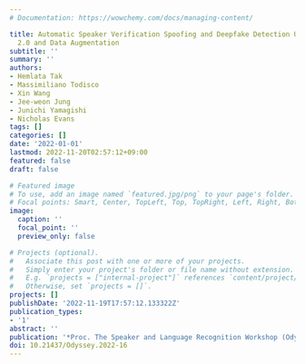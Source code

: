 ```yaml
---
# Documentation: https://wowchemy.com/docs/managing-content/

title: Automatic Speaker Verification Spoofing and Deepfake Detection Using Wav2vec
  2.0 and Data Augmentation
subtitle: ''
summary: ''
authors:
- Hemlata Tak
- Massimiliano Todisco
- Xin Wang
- Jee-weon Jung
- Junichi Yamagishi
- Nicholas Evans
tags: []
categories: []
date: '2022-01-01'
lastmod: 2022-11-20T02:57:12+09:00
featured: false
draft: false

# Featured image
# To use, add an image named `featured.jpg/png` to your page's folder.
# Focal points: Smart, Center, TopLeft, Top, TopRight, Left, Right, BottomLeft, Bottom, BottomRight.
image:
  caption: ''
  focal_point: ''
  preview_only: false

# Projects (optional).
#   Associate this post with one or more of your projects.
#   Simply enter your project's folder or file name without extension.
#   E.g. `projects = ["internal-project"]` references `content/project/deep-learning/index.md`.
#   Otherwise, set `projects = []`.
projects: []
publishDate: '2022-11-19T17:57:12.133322Z'
publication_types:
- '1'
abstract: ''
publication: '*Proc. The Speaker and Language Recognition Workshop (Odyssey 2022)*'
doi: 10.21437/Odyssey.2022-16
---
```

